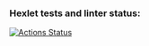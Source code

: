 ### Hexlet tests and linter status:
[![Actions Status](https://github.com/seeu359/ansible-project-76/workflows/hexlet-check/badge.svg)](https://github.com/seeu359/ansible-project-76/actions)